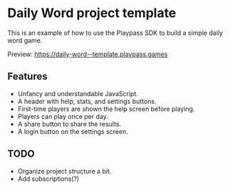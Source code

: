 # Daily Word project template

This is an example of how to use the Playpass SDK to build a simple daily word game.

Preview: https://daily-word--template.playpass.games

## Features

- Unfancy and understandable JavaScript.
- A header with help, stats, and settings buttons.
- First-time players are shown the help screen before playing.
- Players can play once per day.
- A share button to share the results.
- A login button on the settings screen.

## TODO

- Organize project structure a bit.
- Add subscriptions(?)
